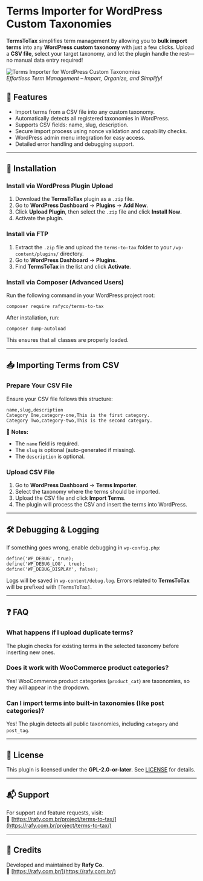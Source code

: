 # Terms Importer for WordPress Custom Taxonomies

**TermsToTax** simplifies term management by allowing you to **bulk import terms** into any **WordPress custom taxonomy** with just a few clicks. Upload a **CSV file**, select your target taxonomy, and let the plugin handle the rest—no manual data entry required!

![Terms Importer for WordPress Custom Taxonomies](https://repository-images.githubusercontent.com/950337483/b0a156e2-24cb-4cbf-907c-bd6bba5db64a)  
*Effortless Term Management – Import, Organize, and Simplify!*

## 🚀 Features

- Import terms from a CSV file into any custom taxonomy.
- Automatically detects all registered taxonomies in WordPress.
- Supports CSV fields: name, slug, description.
- Secure import process using nonce validation and capability checks.
- WordPress admin menu integration for easy access.
- Detailed error handling and debugging support.

---

## 🔧 Installation

### Install via WordPress Plugin Upload
1. Download the **TermsToTax** plugin as a `.zip` file.
2. Go to **WordPress Dashboard** → **Plugins** → **Add New**.
3. Click **Upload Plugin**, then select the `.zip` file and click **Install Now**.
4. Activate the plugin.

### Install via FTP
1. Extract the `.zip` file and upload the `terms-to-tax` folder to your `/wp-content/plugins/` directory.
2. Go to **WordPress Dashboard** → **Plugins**.
3. Find **TermsToTax** in the list and click **Activate**.

### Install via Composer (Advanced Users)
Run the following command in your WordPress project root:

    composer require rafyco/terms-to-tax

After installation, run:

    composer dump-autoload

This ensures that all classes are properly loaded.

---

## 📥 Importing Terms from CSV

### Prepare Your CSV File
Ensure your CSV file follows this structure:

    name,slug,description
    Category One,category-one,This is the first category.
    Category Two,category-two,This is the second category.

📌 **Notes:**
- The `name` field is required.
- The `slug` is optional (auto-generated if missing).
- The `description` is optional.

### Upload CSV File
1. Go to **WordPress Dashboard** → **Terms Importer**.
2. Select the taxonomy where the terms should be imported.
3. Upload the CSV file and click **Import Terms**.
4. The plugin will process the CSV and insert the terms into WordPress.

---

## 🛠 Debugging & Logging

If something goes wrong, enable debugging in `wp-config.php`:

    define('WP_DEBUG', true);
    define('WP_DEBUG_LOG', true);
    define('WP_DEBUG_DISPLAY', false);

Logs will be saved in `wp-content/debug.log`. Errors related to **TermsToTax** will be prefixed with `[TermsToTax]`.

---

## ❓ FAQ

### What happens if I upload duplicate terms?
The plugin checks for existing terms in the selected taxonomy before inserting new ones.

### Does it work with WooCommerce product categories?
Yes! WooCommerce product categories (`product_cat`) are taxonomies, so they will appear in the dropdown.

### Can I import terms into built-in taxonomies (like post categories)?
Yes! The plugin detects all public taxonomies, including `category` and `post_tag`.

---

## 📜 License

This plugin is licensed under the **GPL-2.0-or-later**. See [LICENSE](https://www.gnu.org/licenses/gpl-2.0.html) for details.

---

## 📬 Support

For support and feature requests, visit:  
🔗 [https://rafy.com.br/project/terms-to-tax/](https://rafy.com.br/project/terms-to-tax/)  

---

## 🎉 Credits

Developed and maintained by **Rafy Co.**  
🔗 [https://rafy.com.br/](https://rafy.com.br/)
